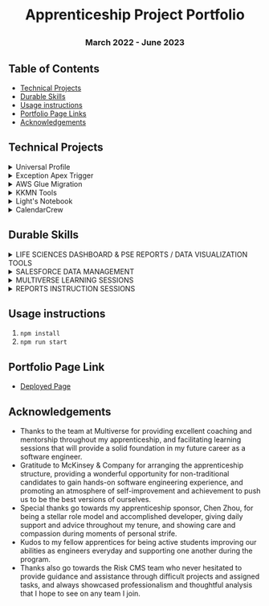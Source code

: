# <p align="center">Apprenticeship Project Portfolio</p>
### <p align="center">**March 2022 - June 2023**</p>

<p align="center>"A collection of projects I have worked on during the Junior Software Engineer Apprenticeship collaboration between my employer, McKinsey & Company, and Multiverse from March 2022 - June 2023. My portfolio is divided between durable skills I have learned as part of the Risk CMS team at McKinsey supporting users primarily in Salesforce organzations, as well as group projects with fellow Multiverse apprentices and technical initiatives designed to improve the user experience in CMS. The portfolio is intended to be an archive of my work providing explanatory links and Github repositories for individual projects.</p>

## Table of Contents

- [Technical Projects](#Technical-Projects)
- [Durable Skills](#Durable-Skills)
- [Usage instructions](#Usage-instructions)
- [Portfolio Page Links](#Portfolio-Page-Links)
- [Acknowledgements](#Acknowledgements)

## Technical Projects

<details>
  <summary>Universal Profile</summary>
 
- By creating unique permission sets replicating each user profile’s object access within the Salesforce organization, I was able to create a base-level Universal profile for existing users that can be enhanced by adding additional permissions upon request. This streamlines overlapping settings, improves assessment visibility across teams, removes and rearranges unused page sections, and enables constant Engagement Details tab availability to improve usage of common page layouts affecting over 600 internal users across a diverse range of risk assessment teams. This is an ongoing collaborative process involving several team member’s contributions and input, and utilizes constant feedback from users during testing and production rollout.

### Technologies
- [Salesforce](https://www.salesforce.com/)

### DOL Competencies
- JF 2.2 : UseCases	Understands how to create and analyze artefacts, such as use cases and/or user stories
- JF 2.3 : LogicalThinking	Applies logical thinking. For example, uses clear and valid reasoning when making decisions related to undertaking work instructions

</details>

<details>
  <summary>Exception Apex Trigger</summary>
 
- By creating an Apex class trigger that automatically populates specific fields on the Win-Win object when a record is created or updated, I have enhanced PSE Team user’s ability to parse large collections of data with searchable CE/PE codes, save valuable time from rewriting information that already exists in other records, and communicate mandatory steps to other users outside PSE Team to fulfill registration requirements. This has created a trigger template useful for future logical implementation of adjustments for Win-Win records, and greatly reduced the number of manual changes requested of the Risk CMS Team. Test classes for the Apex trigger were also created to prove code functionality and desired outcomes.

### Technologies
- [Salesforce](https://www.salesforce.com/)
- [Salesforce Dataloader](https://developer.salesforce.com/tools/data-loader)

### DOL Competencies
- JF 5.1	SoftwareTesting	Knows relevant and up-to-date software testing frameworks and methodologies
- JF 5.2	AnalyzeErrors	Understands how to test code and analyze results to correct errors found using unit testing
- JF 5.3	ConductTests	Understands how to conduct a range of test types, such as Integration, System, User Acceptance, Non-Functional, Performance and Security testing.
- JF 5.4	TestScenarios	Understands and is able to identify and create test scenarios
- JF 5.5	Debugging	Understands and can apply structured techniques to problem solving, can debug code and can understand the structure of programmes to identify and resolve issues
- JF 5.6	TestingFrameworks	Understands how to follow testing frameworks and methodologies

</details>

<details>
  <summary>AWS Glue Migration</summary>
 - Decoupling of applications and data transfer to the cloud from ETL pipeline migration (Snaplogic to Glue) reducing on-premise presence to ease pipeline issues such as data inconsistency & eliminating 100% of latency between database and CMS enabling real time data sharing.

### Technologies
- [Salesforce](https://www.salesforce.com/)
- [Amazon Web Services (AWS)](https://aws.amazon.com/)
- [Snaplogic](https://cdn.elastic.snaplogic.com/)

### DOL Competencies
- JF 5.1	SoftwareTesting	Knows relevant and up-to-date software testing frameworks and methodologies
- JF 5.2	AnalyzeErrors	Understands how to test code and analyze results to correct errors found using unit testing
- JF 5.3	ConductTests	Understands how to conduct a range of test types, such as Integration, System, User Acceptance, Non-Functional, Performance and Security testing.
- JF 5.4	TestScenarios	Understands and is able to identify and create test scenarios
</details>

<details>
  <summary>KKMN Tools</summary> 
- A mock hardware e-commerce website built using React & Redux with Stripe functionality.

## Main Features
- CRUD Operations -- Create, Read, Update, Delete
- Authorization
- Error handling
- Authentication
- Input Validation
- Payment Processing
### Technologies
- [React](https://www.salesforce.com/)
- [Redux](https://aws.amazon.com/)
- [Stripe](https://stripe.com)
- [Strapi](https://strapi.io)

### DOL Competencies
- JF 3.1	ReusableSolutions	Knows how to design software approaches and patterns, to identify reusable solutions to commonly occurring problems
- JF 3.2	ReadSpecifications	Knows relevant and up-to-date software designs and how to read and implement functional/technical specifications
- JF 3.3	UserInterfaces	Understands how to develop effective user interfaces
- JF 3.4	SoftwareDesigns	Able to create simple software designs to effectively communicate understanding of the program
- JF 3.5	TechSpecs	Understands how to follow software designs and functional/technical specifications
- JF 3.6	ProfessionalEnvironment	Maintains a productive, professional and secure working environment

</details>

<details>
  <summary>Light's Notebook</summary>
 - A back end focused database application to create, update, & delete a list of criminal names.

## Main Features
- CRUD Operations -- Create, Read, Update, Delete
- Authorization
- Error handling
- Authentication
- Input Validation
- Password Hashing and Salting

## Technologies

- [Node.js](https://nodejs.org/en/)
- [Seqeulize](https://sequelize.org/)
- [MySQL](https://www.mysql.com/)
- [Express](https://expressjs.com/)
- [Javascript](https://developer.mozilla.org/en-US/docs/Web/JavaScript)
- [Postman](https://www.postman.com/)
- [MySQL Workbench](https://www.mysql.com/products/workbench/)

### DOL Competencies
- JF 1.1	SLDCStages	Knows all stages of the software development life cycle (what each stage contains, including the inputs and outputs)
- JF 1.2	SLDCRoles	Knows all the roles and responsibilities within the software development lifecycle (who is responsible for what)
- JF 1.3	OrgLifeCycle	Knows all the roles and responsibilities of the project life cycle within their organisation, and their role
- JF 1.4	DevMethodologies	Knows the similarities and differences between different software development methodologies, such as agile and waterfall.
- JF 1.5	EffectiveTeamWork	Knows how teams work effectively to produce software and how to contribute appropriately
- JF 1.7	Creativity	Demonstrates creativity and tenacity in their approach to solutions and the methods used to come to a solution for example, sees the task through to the end by devising new solutions and despite obstacles and problems along the way.

</details>

<details>
  <summary>CalendarCrew</summary>
 - A full-stack web application designed to display a calendar with scheduling functionality.
 
## Main Features

- CRUD Operations
  --  Create, Read, Update, Delete
-   Authorization
-   Error handling
-   Authentication
-   Input Validation
-   Password Hashing and Salting

## Technologies

- [Node.js](https://nodejs.org/en/)
- [Seqeulize](https://sequelize.org/)
- [MySQL](https://www.mysql.com/)
- [Express](https://expressjs.com/)
- [Javascript](https://developer.mozilla.org/en-US/docs/Web/JavaScript)
- [Postman](https://www.postman.com/)
- [MySQL Workbench](https://www.mysql.com/products/workbench/)

### DOL Competencies
- JF 4.2	Databases	Knows the principles and uses of relational and non-relational databases
- JF 4.3	Datasets	Understands and can link code to data sets
- JF 4.4	MaintainCodeBase	Understands how to create a logical and maintainable codebase
- JF 4.5	DeployCode	Is able to build, manage and deploy code into the relevant environment
- JF 4.8	InterpretDesigns	Is able to interpret and implement a given design whilst remaining compliant with security and maintainability requirements

</details>

## Durable Skills
<details>
    <summary>LIFE SCIENCES DASHBOARD & PSE REPORTS / DATA VISUALIZATION TOOLS</summary>
- By creating a dashboard used by the Life Sciences Team to assess pending case reviews and reporting metrics used by PRACL (Primary Risk Accountable Cell Leader) users, I was able to create a template the Life Sciences Team can use to build new dashboard components and deliver timely reports to leadership through data visualization. The reports requested through JIRA by the PSE Team are used to collect historical data to identify trends and measure impact, enable searching within list views, and group related records for detailed analysis of leadership participation and case outcomes. This dashboard and the PSE reports enhance the ease of use and availability of reporting information, grants users access to critical data across teams during risk reviews, and enables access to be easily revoked at the end of the review process, facilitating Firm security best practices.

### DOL Competencies
- JF 2.1 : OrgPolicies	Knows organizational policies and procedures relating to the tasks being undertaken, and when to follow them. For example, the storage and treatment of General Data Protection Regulation (GDPR) sensitive data.
- JF 2.2 : UseCases	Understands how to create and analyze artefacts, such as use cases and/or user stories
- JF 2.3 : LogicalThinking	Applies logical thinking. For example, uses clear and valid reasoning when making decisions related to undertaking work instructions
- JF 2.4 : ProfessionalDevelopment Demonstrates commitment to continued professional development.

</details>

<details>
    <summary>SALESFORCE DATA MANAGEMENT</summary>
- By using the Salesforce Dataloader tool to backfill hundreds of thousands of records using simple SQL-like queries, I have saved many hundreds of work hours of manual insertion into relevant tables for future database storage. The use of dataloader requires improved skills with Excel in data analysis, cleanup, and VLookup search to reduce the prevalence of manual requests for data updates, and populate existing records with minimal opportunities for errors.

### DOL Competencies
- JF 3.7	Integrity	Acts with integrity with respect to ethical, legal and regulatory ensuring the protection of personal data, safety and security.

</details>

<details>
    <summary>MULTIVERSE LEARNING SESSIONS</summary>
- Weekly technical meetings through Multiverse ment to improve competencies in object-oriented programming priciples.

### DOL Competencies
- JF 4.1	AlgorithmicPrinciples	Knows the principles of algorithms, logic and data structures relevant to software development (e.g., Arrays, Stacks, Queues, Linked Lists, Trees, Graphs, Hash Tables, Sorting Algorithms, Searching Algorithms, Critical sections and race conditions)
- JF 4.6	ApplyParadigms	Understands how to apply an appropriate software development approach according to the relevant paradigm (for example object oriented, event driven or procedural)
- JF 4.7	ApplyAlgorithms	Understands how to apply algorithms, logic and data structures

</details>

<details>
    <summary>REPORTS INSTRUCTION SESSIONS</summary>
- Intructed teams and individuals on the use cases of reports and dashboards in Salesforce by providing step-by-step guidance on delivering functional components and avoiding common issues.

### DOL Competencies
- JF 6.1	CommunicationMethods	Knows how best to communicate using different communication methods and how to adapt appropriately to different audiences
- JF 6.2	VersionControl	Understands how to follow company, team or client approaches to continuous integration, version and source control
- JF 6.3	CommunicateSolutions	Able to communicate software solutions and ideas to technical and non-technical stakeholders
- JF 6.4	Independent	Works independently and takes responsibility. For example, has a disciplined and responsible approach to risk, and stays motivated and committed when facing challenges
- JF 6.5	Collaboration	Works collaboratively with a wide range of people in different roles, internally and externally, with a positive attitude to inclusion & diversity
- JF 6.6	Initiative	Shows initiative for solving problems within their own remit, being resourceful when faced with a problem to solve
- JF 6.7	CommunicateEffectively	Communicates effectively in a variety of situations to both a technical and nontechnical audience.

</details>

 ## Usage instructions

 1. `npm install`
 2. `npm run start`

## Portfolio Page Link
- [Deployed Page](#)

## Acknowledgements
- Thanks to the team at Multiverse for providing excellent coaching and mentorship throughout my apprenticeship, and facilitating learning sessions that will provide a solid foundation in my future career as a software engineer.
- Gratitude to McKinsey & Company for arranging the apprenticeship structure, providing a wonderful opportunity for non-traditional candidates to gain hands-on software engineering experience, and promoting an atmosphere of self-improvement and achievement to push us to be the best versions of ourselves.
- Special thanks go towards my apprenticeship sponsor, Chen Zhou, for being a stellar role model and accomplished developer, giving daily support and advice throughout my tenure, and showing care and compassion during moments of personal strife.
- Kudos to my fellow apprentices for being active students improving our abilities as engineers everyday and supporting one another during the program.
- Thanks also go towards the Risk CMS team who never hesitated to provide guidance and assistance through difficult projects and assigned tasks, and always showcased professionalism and thoughtful analysis that I hope to see on any team I join.